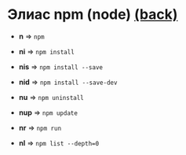 # Элиас npm (node) [(back)](../../readme.md)

- **n** => `npm`

- **ni** => `npm install`

- **nis** => `npm install --save`

- **nid** => `npm install --save-dev`

- **nu** => `npm uninstall`

- **nup** => `npm update`

- **nr** => `npm run`

- **nl** => `npm list --depth=0`
